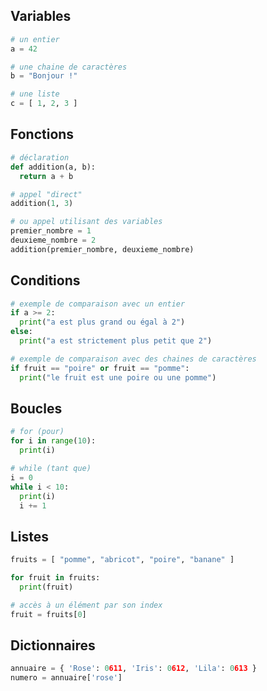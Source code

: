 ## Variables

```python
# un entier
a = 42

# une chaine de caractères
b = "Bonjour !"

# une liste
c = [ 1, 2, 3 ]
```


## Fonctions

```python
# déclaration
def addition(a, b):
  return a + b

# appel "direct"
addition(1, 3)

# ou appel utilisant des variables
premier_nombre = 1
deuxieme_nombre = 2
addition(premier_nombre, deuxieme_nombre)
```


## Conditions

```python
# exemple de comparaison avec un entier
if a >= 2:
  print("a est plus grand ou égal à 2")
else:
  print("a est strictement plus petit que 2")

# exemple de comparaison avec des chaines de caractères
if fruit == "poire" or fruit == "pomme":
  print("le fruit est une poire ou une pomme")
```


## Boucles

```python
# for (pour)
for i in range(10):
  print(i)

# while (tant que)
i = 0
while i < 10:
  print(i)
  i += 1
```


## Listes

```python
fruits = [ "pomme", "abricot", "poire", "banane" ]

for fruit in fruits:
  print(fruit)

# accès à un élément par son index
fruit = fruits[0]
```


## Dictionnaires

```python
annuaire = { 'Rose': 0611, 'Iris': 0612, 'Lila': 0613 }
numero = annuaire['rose']
```
